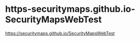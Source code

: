 # https-securitymaps.github.io-SecurityMapsWebTest
https://securitymaps.github.io/SecurityMapsWebTest
